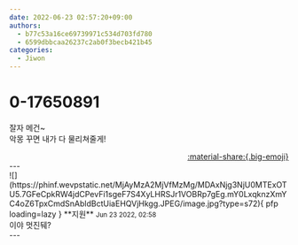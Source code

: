 ```yaml
---
date: 2022-06-23 02:57:20+09:00
authors:
  - b77c53a16ce69739971c534d703fd780
  - 6599dbbcaa26237c2ab0f3becb421b45
categories:
  - Jiwon
---
```


# 0-17650891

<div class="post-container" markdown="1">
<div class="content-container md-sidebar__scrollwrap" markdown="1">

잘자 메건~<br>악몽 꾸면 내가 다 물리쳐줄게!<br>

</div>
</div>

<div style="text-align: right;" markdown="1">
<a href="https://weverse.io/fromis9/fanpost/0-17650891" style="text-align: right;">:material-share:{.big-emoji}</a>
</div>
---

<div class="comments-container md-sidebar__scrollwrap" markdown="1">
<div class="comment" markdown="1">
<div class='id-container' markdown="1">
![](https://phinf.wevpstatic.net/MjAyMzA2MjVfMzMg/MDAxNjg3NjU0MTExOTU5.7GFeCpkRW4jdCPevFi1sgeF7S4XyLHRSJr1VOBRp7gEg.mY0LxqknzXmYC4oZ6TpxCmdSnAbldBctUiaEHQVjHkgg.JPEG/image.jpg?type=s72){ pfp loading=lazy }
**<span class="artist">지원</span>** <small>Jun 23 2022, 02:58</small><br>
</div>
<div class='comment-body' markdown="1">
이야 멋진뒈? 
</div>
</div>
</div>
---
